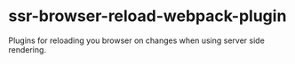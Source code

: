 # ssr-browser-reload-webpack-plugin
Plugins for  reloading you browser on changes when using server side rendering.
